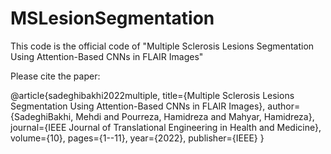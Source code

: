 # MSLesionSegmentation

This code is the official code of "Multiple Sclerosis Lesions Segmentation Using Attention-Based CNNs in FLAIR Images" 

Please cite the paper:

@article{sadeghibakhi2022multiple,
  title={Multiple Sclerosis Lesions Segmentation Using Attention-Based CNNs in FLAIR Images},
  author={SadeghiBakhi, Mehdi and Pourreza, Hamidreza and Mahyar, Hamidreza},
  journal={IEEE Journal of Translational Engineering in Health and Medicine},
  volume={10},
  pages={1--11},
  year={2022},
  publisher={IEEE}
}
